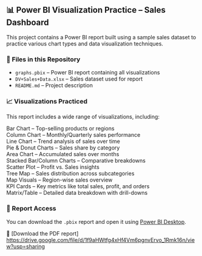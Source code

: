 ## 📊 Power BI Visualization Practice – Sales Dashboard<BR>

This project contains a Power BI report built using a sample sales dataset to practice various chart types and data visualization techniques.<br>

### 📁 Files in this Repository<br>
- `graphs.pbix` – Power BI report containing all visualizations<br>
- `DV+Sales+Data.xlsx` – Sales dataset used for report<br>
- `README.md` – Project description<br>

### 📈 Visualizations Practiced<br>
This report includes a wide range of visualizations, including:<br>

Bar Chart – Top-selling products or regions<br>
Column Chart – Monthly/Quarterly sales performance<br>
Line Chart – Trend analysis of sales over time<br>
Pie & Donut Charts – Sales share by category<br>
Area Chart – Accumulated sales over months<br>
Stacked Bar/Column Charts – Comparative breakdowns<br>
Scatter Plot – Profit vs. Sales insights<br>
Tree Map – Sales distribution across subcategories<br>
Map Visuals – Region-wise sales overview<br>
KPI Cards – Key metrics like total sales, profit, and orders<br>
Matrix/Table – Detailed data breakdown with drill-downs<br>


### 📎 Report Access<br>
You can download the `.pbix` report and open it using [Power BI Desktop](https://powerbi.microsoft.com/en-us/desktop/).

🔽 [Download the  PDF report]<br>
https://drive.google.com/file/d/1f9aHWtfg4xHf4Vm6pgnvErvo_1Rmk16n/view?usp=sharing

